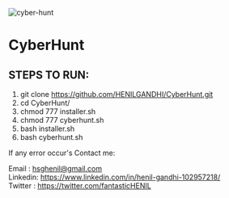 ![cyber-hunt](https://user-images.githubusercontent.com/93908400/163211867-f82731e1-d7ff-41d0-bc33-b11b11ef42b2.png)
# CyberHunt

## STEPS TO RUN:

1) git clone https://github.com/HENILGANDHI/CyberHunt.git
2) cd CyberHunt/
3) chmod 777 installer.sh
4) chmod 777 cyberhunt.sh
5) bash installer.sh
6) bash cyberhunt.sh

If any error occur's Contact me:

Email   : hsghenil@gmail.com        
Linkedin: <https://www.linkedin.com/in/henil-gandhi-102957218/>      
Twitter : <https://twitter.com/fantasticHENIL> 

